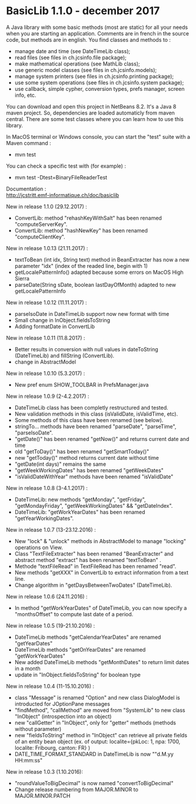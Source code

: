 # BasicLib 1.1.0 - december 2017
A Java library with some basic methods (most are static) for all your needs when you are starting an application. Comments are in french in the source code, but methods are in english. You find classes and methods to :
- manage date and time (see DateTimeLib class);
- read files (see files in ch.jcsinfo.file package);
- make mathematical operations (see MathLib class);
- use generic model classes (see files in ch.jcsinfo.models);
- manage system printers (see files in ch.jcsinfo.printing package);
- use some system operations (see files in ch.jcsinfo.system package);
- use callback, simple cypher, conversion types, prefs manager, screen info, etc.

You can download and open this project in NetBeans 8.2. It's a Java 8 maven project. So, dependencies are loaded automaticly from maven central. There are some test classes where you can learn how to use this library.

In MacOS terminal or Windows console, you can start the "test" suite with a Maven command :
- mvn test

You can check a specific test with (for example) :
- mvn test -Dtest=BinaryFileReaderTest

Documentation :<br>
    http://jcstritt.emf-informatique.ch/doc/basiclib<br>

New in release 1.1.0 (29.12.2017) :
* ConvertLib: method "rehashKeyWithSalt" has been renamed "computeServerKey".
* ConvertLib: method "hashNewKey" has been renamed "computeClientKey".

New in release 1.0.13 (21.11.2017) :
* textToBean (int idx, String text) method in BeanExtracter has now a new parameter "idx" (index of the readed line, begin with 1)
* getLocalePatternInfo() adapted because some errors on MacOS High Sierra
* parseDate(String sDate, boolean lastDayOfMonth) adapted to new getLocalePatternInfo

New in release 1.0.12 (11.11.2017) :
* parseIsoDate in DateTimeLib support now new format with time
* Small change in InObject.fieldsToString
* Adding formatDate in ConvertLib

New in release 1.0.11 (11.8.2017) :
* Better results in conversion with null values in dateToString (DateTimeLib) and fillString (ConvertLib).
* change in AbstractModel

New in release 1.0.10 (5.3.2017) :
* New pref enum SHOW_TOOLBAR in PrefsManager.java

New in release 1.0.9 (2-4.2.2017) :
* DateTimeLib class has been completly restructured and tested.
* New validation methods in this class (isValidDate, isValidTime, etc).
* Some methods of this class have been renamed (see below).
* stringTo... methods have been renamed "parseDate", "parseTime", "parseIsoDate".
* "getDate()" has been renamed "getNow()" and returns current date and time
* old "getToDay()" has been renamed "getSmartToday()"
* new "getToday()" method returns current date without time
* "getDate(int days)" remains the same
* "getWeekWorkingDates" has been renamed "getWeekDates"
* "isValidDateWithYear" methods have been renamed "isValidDate"

New in release 1.0.8 (3-4.1.2017) :
* DateTimeLib: new methods "getMonday", "getFriday", "getMondayFriday", "getWeekWorkingDates" && "getDateIndex".
* DateTimeLib: "getWorkYearDates" has been renamed "getYearWorkingDates".

New in release 1.0.7 (13-23.12.2016) :
* New "lock" & "unlock" methods in AbstractModel to manage "locking" operations on View.
* Class "TextFileExtracter" has been renamed "BeanExtracter" and abstract method "extract" has been renamed "textToBean" .
* Methode "textFileRead" in TextFileRead has been renamed "read".
* New methods "getXXX" in ConvertLib to extract information from a text line.
* Change algorithm in "getDaysBetweenTwoDates" (DateTimeLib).

New in release 1.0.6 (24.11.2016) :
* In method "getWorkYearDates" of DateTimeLib, you can now specify a "monthsOffset" to compute last date of a period.

New in release 1.0.5 (19-21.10.2016) :
* DateTimeLib methods "getCalendarYearDates" are renamed "getYearDates"
* DateTimeLib methods "getOnYearDates" are renamed "getWorkYearDates"
* New added DateTimeLib methods "getMonthDates" to return limit dates in a month
* update in "InObject.fieldsToString" for boolean type

New in release 1.0.4 (11-15.10.2016) :
* class "Message" is renamed "Option" and new class DialogModel is introducted for JOptionPane messages
* "findMethod", "callMethod" are moved from "SystemLib" to new class "InObject" (introspection into an object)
* new "callGetter" in "InObject", only for "getter" methods (methods without parameter)
* new "fieldsToString" method in "InObject" can retrieve all private fields of an entity bean object (ex. of output: localite={pkLoc: 1, npa: 1700, localite: Fribourg, canton: FR} )
* DATE_TIME_FORMAT_STANDARD in DateTimeLib is now ""d.M.yy HH:mm:ss"

New in release 1.0.3 (1.10.2016):
* "roundValueToBigDecimal" is now named "convertToBigDecimal"
* Change release numbering from MAJOR.MINOR to MAJOR.MINOR.PATCH

